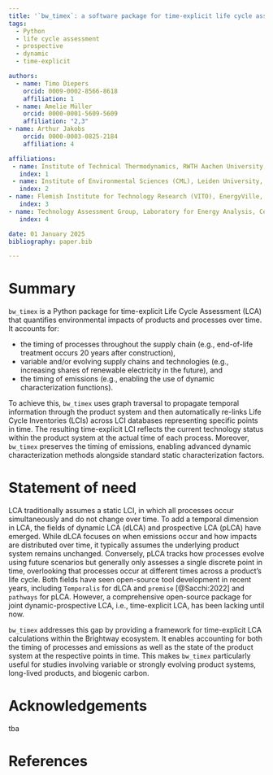 ```yaml
---
title: '`bw_timex`: a software package for time-explicit life cycle assessment'
tags:
  - Python
  - life cycle assessment
  - prospective
  - dynamic
  - time-explicit

authors:
  - name: Timo Diepers
    orcid: 0009-0002-8566-8618
    affiliation: 1
  - name: Amelie Müller
    orcid: 0000-0001-5609-5609
    affiliation: "2,3"
- name: Arthur Jakobs
    orcid: 0000-0003-0825-2184
    affiliation: 4

affiliations:
 - name: Institute of Technical Thermodynamics, RWTH Aachen University, Germany
   index: 1
 - name: Institute of Environmental Sciences (CML), Leiden University, The Netherlands
   index: 2
- name: Flemish Institute for Technology Research (VITO), EnergyVille, Belgium
   index: 3
- name: Technology Assessment Group, Laboratory for Energy Analysis, Center for Nuclear Engineering and Sciences & Center for Energy and Environmental Sciences, Paul Scherrer Institut (PSI), Villigen PSI, Switzerland
   index: 4

date: 01 January 2025
bibliography: paper.bib

---
```


# Summary

`bw_timex` is a Python package for time-explicit Life Cycle Assessment (LCA) that quantifies
environmental impacts of products and processes over time. It accounts for:

- the timing of processes throughout the supply chain (e.g., end-of-life treatment occurs 20 years
  after construction),
- variable and/or evolving supply chains and technologies (e.g., increasing shares of renewable
  electricity in the future), and
- the timing of emissions (e.g., enabling the use of dynamic characterization functions).

To achieve this, `bw_timex` uses graph traversal to propagate temporal information through the
product system and then automatically re-links Life Cycle Inventories (LCIs) across LCI databases
representing specific points in time. The resulting time-explicit LCI reflects the current
technology status within the product system at the actual time of each process. Moreover,
`bw_timex` preserves the timing of emissions, enabling advanced dynamic characterization methods
alongside standard static characterization factors.

# Statement of need

LCA traditionally assumes a static LCI, in which all processes occur simultaneously and do not
change over time. To add a temporal dimension in LCA, the fields of dynamic LCA (dLCA) and
prospective LCA (pLCA) have emerged. While dLCA focuses on when emissions occur and how impacts are
distributed over time, it typically assumes the underlying product system remains unchanged.
Conversely, pLCA tracks how processes evolve using future scenarios but generally only assesses a
single discrete point in time, overlooking that processes occur at different times across a
product’s life cycle. Both fields have seen open-source tool development in recent years, including
`Temporalis` for dLCA and `premise` [@Sacchi:2022] and `pathways` for pLCA. However, a comprehensive open-source package
for joint dynamic-prospective LCA, i.e., time-explicit LCA, has been lacking until now.

`bw_timex` addresses this gap by providing a framework for time-explicit LCA calculations within
the Brightway ecosystem. It enables accounting for both the timing of processes and emissions as
well as the state of the product system at the respective points in time. This makes `bw_timex`
particularly useful for studies involving variable or strongly evolving product systems, long-lived
products, and biogenic carbon.

# Acknowledgements

tba

# References
